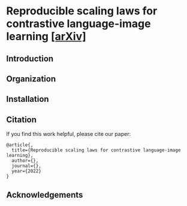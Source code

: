 # Reproducible scaling laws for contrastive language-image learning [[arXiv]](https://arxiv.org/abs/) 

## Introduction

## Organization

## Installation

## Citation

If you find this work helpful, please cite our paper:

```
@article{,
  title={Reproducible scaling laws for contrastive language-image learning},
  author={},
  journal={},
  year={2022}
}
```
## Acknowledgements

